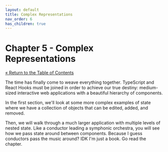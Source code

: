 ```yaml
---
layout: default
title: Complex Representations
nav_order: 6
has_children: true
---
```


# Chapter 5 - Complex Representations

[&laquo; Return to the Table of Contents](../index.md)

The time has finally come to weave everything together. TypeScript and React Hooks must be joined in order to achieve our true destiny: medium-sized interactive web applications with a beautiful hierarchy of components.

In the first section, we'll look at some more complex examples of state where we have a collection of objects that can be edited, added, and removed.

Then, we will walk through a much larger application with multiple levels of nested state. Like a conductor leading a symphonic orchestra, you will see how we pass state around between components. Because I guess conductors pass the music around? IDK I'm just a book. Go read the chapter.